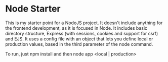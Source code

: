 # Node Starter

This is my starter point for a NodeJS project. It doesn't include anything for the frontend development, as it is focused in Node. It includes basic directory structure, Express (with sessions, cookies and support for csrf) and EJS. It uses a config file with an object that lets you define local or production values, based in the third parameter of the node command.

To run, just npm install and then node app <local | production>